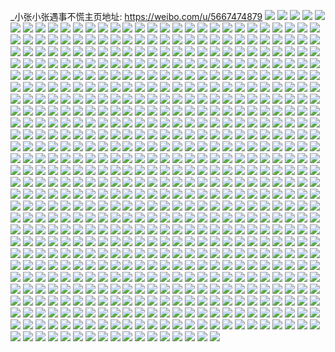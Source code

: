 _小张小张遇事不慌主页地址: https://weibo.com/u/5667474879 
![](https://wx4.sinaimg.cn/mw2000/006by979ly1h8wszikxcnj30u0140n5x.jpg) 
![](https://wx4.sinaimg.cn/mw2000/006by979ly1h8wszjcdsej30u0140qa5.jpg) 
![](https://wx4.sinaimg.cn/mw2000/006by979ly1h8wszj09paj30u0140k0j.jpg) 
![](https://wx4.sinaimg.cn/mw2000/006by979ly1h8wszjoxczj31400u0wmm.jpg) 
![](https://wx4.sinaimg.cn/mw2000/006by979ly1h8wszk4ci1j31400u07cf.jpg) 
![](https://wx4.sinaimg.cn/mw2000/006by979ly1h8mbey4hhgj31400u07b5.jpg) 
![](https://wx4.sinaimg.cn/mw2000/006by979ly1h8mbjgwualj30u0140gsm.jpg) 
![](https://wx4.sinaimg.cn/mw2000/006by979ly1h8mbeydxewj30u015jn10.jpg) 
![](https://wx4.sinaimg.cn/mw2000/006by979ly1h8mbjgobihj31400u0qdr.jpg) 
![](https://wx4.sinaimg.cn/mw2000/006by979ly1h86814qlzrj30u013y4a0.jpg) 
![](https://wx4.sinaimg.cn/mw2000/006by979ly1h868155jqgj30u01407en.jpg) 
![](https://wx4.sinaimg.cn/mw2000/006by979ly1h86815jujhj30u0140dpk.jpg) 
![](https://wx4.sinaimg.cn/mw2000/006by979ly1h81lt42g0kj30u0140tfm.jpg) 
![](https://wx4.sinaimg.cn/mw2000/006by979ly1h81lt3g175j31400u0dmt.jpg) 
![](https://wx4.sinaimg.cn/mw2000/006by979ly1h81lt4q409j30u0140459.jpg) 
![](https://wx4.sinaimg.cn/mw2000/006by979ly1h81lt2409lj30sg16o13q.jpg) 
![](https://wx4.sinaimg.cn/mw2000/006by979ly1h81lt18txsj30sg0w011g.jpg) 
![](https://wx4.sinaimg.cn/mw2000/006by979ly1h81lt2t159j30sg16oqcq.jpg) 
![](https://wx4.sinaimg.cn/mw2000/006by979ly1h79lt8f77oj30u01hc7gg.jpg) 
![](https://wx4.sinaimg.cn/mw2000/006by979ly1h79lt8ojluj30u01hctd1.jpg) 
![](https://wx4.sinaimg.cn/mw2000/006by979ly1h79lt8wy9dj30n00uogpi.jpg) 
![](https://wx4.sinaimg.cn/mw2000/006by979ly1h74xwm678nj30u0136n0b.jpg) 
![](https://wx4.sinaimg.cn/mw2000/006by979ly1h74xwlez1cj30u01400wh.jpg) 
![](https://wx4.sinaimg.cn/mw2000/006by979ly1h74xwmi5j7j30u0140jut.jpg) 
![](https://wx4.sinaimg.cn/mw2000/006by979ly1h74xwkzaxgj30u0140dpq.jpg) 
![](https://wx4.sinaimg.cn/mw2000/006by979ly1h74xwmv6gwj30u0140q58.jpg) 
![](https://wx4.sinaimg.cn/mw2000/006by979ly1h74xwlu8eyj30u014048b.jpg) 
![](https://wx4.sinaimg.cn/mw2000/006by979ly1h6y16h3hnjj31sx0u0tkr.jpg) 
![](https://wx4.sinaimg.cn/mw2000/006by979ly1h6y16g53nej31sx0u0gxc.jpg) 
![](https://wx4.sinaimg.cn/mw2000/006by979ly1h6y16jmr00j31400u0n2o.jpg) 
![](https://wx4.sinaimg.cn/mw2000/006by979ly1h6vqhurfj7j30u014049d.jpg) 
![](https://wx4.sinaimg.cn/mw2000/006by979ly1h6vqffa6iij312t0u0q5a.jpg) 
![](https://wx4.sinaimg.cn/mw2000/006by979ly1h6vqhua6whj30u0140q8q.jpg) 
![](https://wx4.sinaimg.cn/mw2000/006by979ly1h6vqfdzrw7j30u01407be.jpg) 
![](https://wx4.sinaimg.cn/mw2000/006by979ly1h6vqffuc9rj30u0140wt9.jpg) 
![](https://wx4.sinaimg.cn/mw2000/006by979ly1h6mnmnnazej30n00uoq3k.jpg) 
![](https://wx4.sinaimg.cn/mw2000/006by979ly1h6mnmnfgusj30n00uotbs.jpg) 
![](https://wx4.sinaimg.cn/mw2000/006by979ly1h6diyro70gj30u0140jtp.jpg) 
![](https://wx4.sinaimg.cn/mw2000/006by979ly1h6diyrekh7j30n00uowng.jpg) 
![](https://wx4.sinaimg.cn/mw2000/006by979ly1h6diyr1m8oj30u01400wy.jpg) 
![](https://wx4.sinaimg.cn/mw2000/006by979ly1h63vldhqqqj31400u0754.jpg) 
![](https://wx4.sinaimg.cn/mw2000/006by979ly1h5j4q424lcj31400u04ag.jpg) 
![](https://wx4.sinaimg.cn/mw2000/006by979ly1h5j4qfnpw7j31400u0tka.jpg) 
![](https://wx4.sinaimg.cn/mw2000/006by979ly1h5j4q6f0k5j31400u04aq.jpg) 
![](https://wx4.sinaimg.cn/mw2000/006by979ly1h5j4qb61hzj31400u0n4m.jpg) 
![](https://wx4.sinaimg.cn/mw2000/006by979ly1h5j4q9a97zj31410u0k27.jpg) 
![](https://wx4.sinaimg.cn/mw2000/006by979ly1h5j4qdpygvj31410u0gu7.jpg) 
![](https://wx4.sinaimg.cn/mw2000/006by979ly1h5j0788v77j30u0140aiz.jpg) 
![](https://wx4.sinaimg.cn/mw2000/006by979ly1h5j078tr6wj30u0140ahu.jpg) 
![](https://wx4.sinaimg.cn/mw2000/006by979ly1h5j079e74fj30u014046t.jpg) 
![](https://wx4.sinaimg.cn/mw2000/006by979ly1h5j079ywdzj30u015ido6.jpg) 
![](https://wx4.sinaimg.cn/mw2000/006by979ly1h5i9379yd4j30nl0ytjzh.jpg) 
![](https://wx4.sinaimg.cn/mw2000/006by979ly1h5i934hhrij30ok0wm46y.jpg) 
![](https://wx4.sinaimg.cn/mw2000/006by979ly1h5i934zwh6j30no0woqb2.jpg) 
![](https://wx4.sinaimg.cn/mw2000/006by979ly1h5i935w9s4j30nb0v7116.jpg) 
![](https://wx4.sinaimg.cn/mw2000/006by979ly1h5i936od9uj30u013ndpz.jpg) 
![](https://wx4.sinaimg.cn/mw2000/006by979ly1h5i9334arej30u0132teo.jpg) 
![](https://wx4.sinaimg.cn/mw2000/006by979ly1h5i933yr1yj30u0140dq3.jpg) 
![](https://wx4.sinaimg.cn/mw2000/006by979ly1h5i935f2hdj30m00x77c8.jpg) 
![](https://wx4.sinaimg.cn/mw2000/006by979ly1h5i933ghg2j30u015qqd1.jpg) 
![](https://wx4.sinaimg.cn/mw2000/006by979ly1h4c0q3uubuj30u0140n3b.jpg) 
![](https://wx4.sinaimg.cn/mw2000/006by979ly1h3zll7rf95j30u0140gv2.jpg) 
![](https://wx4.sinaimg.cn/mw2000/006by979ly1h3zll85i8pj30u0140guz.jpg) 
![](https://wx4.sinaimg.cn/mw2000/006by979ly1h3zll71fscj30u0140k14.jpg) 
![](https://wx4.sinaimg.cn/mw2000/006by979ly1h3dvdeza3yj31hc0u0k36.jpg) 
![](https://wx4.sinaimg.cn/mw2000/006by979ly1h3dvdgo2ybj31hc0u0dq2.jpg) 
![](https://wx4.sinaimg.cn/mw2000/006by979ly1h3dvdihinyj31hc0u0thj.jpg) 
![](https://wx4.sinaimg.cn/mw2000/006by979ly1h3ahccp8aqj30u0140gtu.jpg) 
![](https://wx4.sinaimg.cn/mw2000/006by979ly1h3ahcdafcpj30u0140qaq.jpg) 
![](https://wx4.sinaimg.cn/mw2000/006by979ly1h3ahccbaa6j30u0191don.jpg) 
![](https://wx4.sinaimg.cn/mw2000/006by979ly1h3ahcd0s1bj30u0140ahi.jpg) 
![](https://wx4.sinaimg.cn/mw2000/006by979ly1h3ahcbz7h3j30u0140jzw.jpg) 
![](https://wx4.sinaimg.cn/mw2000/006by979ly1h3ahcbjd7hj30sg1uu1dr.jpg) 
![](https://wx4.sinaimg.cn/mw2000/006by979ly1h36ivqtmktj30js13btc9.jpg) 
![](https://wx4.sinaimg.cn/mw2000/006by979ly1h2trhatcb1j30u01407ag.jpg) 
![](https://wx4.sinaimg.cn/mw2000/006by979ly1h2trhbidrxj30u01400wo.jpg) 
![](https://wx4.sinaimg.cn/mw2000/006by979ly1h2trh9uu2tj30u01407ds.jpg) 
![](https://wx4.sinaimg.cn/mw2000/006by979ly1h2m8e9qv25j30u0140gtz.jpg) 
![](https://wx4.sinaimg.cn/mw2000/006by979ly1h29ek2ckr4j30u0140gye.jpg) 
![](https://wx4.sinaimg.cn/mw2000/006by979ly1h29ek3yll7j31400u0afc.jpg) 
![](https://wx4.sinaimg.cn/mw2000/006by979ly1h29ek3bf7mj30u01407fg.jpg) 
![](https://wx4.sinaimg.cn/mw2000/006by979ly1h29ek4ta8pj31400u0tj1.jpg) 
![](https://wx4.sinaimg.cn/mw2000/006by979ly1h29ek10k3zj30u0140gos.jpg) 
![](https://wx4.sinaimg.cn/mw2000/006by979ly1h286unquycj30n00kg0up.jpg) 
![](https://wx4.sinaimg.cn/mw2000/006by979ly1h2610565sqj30tz0miteb.jpg) 
![](https://wx4.sinaimg.cn/mw2000/006by979ly1h1xp2x2gz9j30n00ujgod.jpg) 
![](https://wx4.sinaimg.cn/mw2000/006by979ly1h1xp2y61ltj30ui0u0gtc.jpg) 
![](https://wx4.sinaimg.cn/mw2000/006by979ly1h1vkofhsumj31400u0tf3.jpg) 
![](https://wx4.sinaimg.cn/mw2000/006by979ly1h1vl7x8g7nj31400u046j.jpg) 
![](https://wx4.sinaimg.cn/mw2000/006by979ly1h1uefb8qm7j30u014013b.jpg) 
![](https://wx4.sinaimg.cn/mw2000/006by979ly1h1uefawj36j30u0140jzb.jpg) 
![](https://wx4.sinaimg.cn/mw2000/006by979ly1h1uefbmj5lj30u0140gvg.jpg) 
![](https://wx4.sinaimg.cn/mw2000/006by979ly1h177hl000ej30u014gnae.jpg) 
![](https://wx4.sinaimg.cn/mw2000/006by979ly1h177hlr43yj30u0140k21.jpg) 
![](https://wx4.sinaimg.cn/mw2000/006by979ly1h177hlfxt4j30u0140ds9.jpg) 
![](https://wx4.sinaimg.cn/mw2000/006by979ly1h177hkojlvj31400u0wq2.jpg) 
![](https://wx4.sinaimg.cn/mw2000/006by979ly1h177hk3n17j30u0140wqf.jpg) 
![](https://wx4.sinaimg.cn/mw2000/006by979ly1h177hmmy3gj30u0140n6k.jpg) 
![](https://wx4.sinaimg.cn/mw2000/006by979ly1h177hn9auvj30u0140qdp.jpg) 
![](https://wx4.sinaimg.cn/mw2000/006by979ly1h177nbobyxj30pi0y1n5v.jpg) 
![](https://wx4.sinaimg.cn/mw2000/006by979ly1h12lgoo6qyj30u00vqk1w.jpg) 
![](https://wx4.sinaimg.cn/mw2000/006by979ly1h12lgow4mrj30u00u0q5i.jpg) 
![](https://wx4.sinaimg.cn/mw2000/006by979ly1h12lhhixuxj313z0u0107.jpg) 
![](https://wx4.sinaimg.cn/mw2000/006by979ly1h12lo8g8jgj30u00u07c8.jpg) 
![](https://wx4.sinaimg.cn/mw2000/006by979ly1h12li8ooowj30r20r2gtt.jpg) 
![](https://wx4.sinaimg.cn/mw2000/006by979ly1h12lgp5cfmj30u00u010m.jpg) 
![](https://wx4.sinaimg.cn/mw2000/006by979ly1h11dc7qshkj30u0140wkx.jpg) 
![](https://wx4.sinaimg.cn/mw2000/006by979ly1h11dc7zfv9j30u0140tg6.jpg) 
![](https://wx4.sinaimg.cn/mw2000/006by979ly1h11dc8dk7wj30u0140aho.jpg) 
![](https://wx4.sinaimg.cn/mw2000/006by979ly1h11dc9aplcj30u0140n4b.jpg) 
![](https://wx4.sinaimg.cn/mw2000/006by979ly1h11dc8rwk2j31400u0tev.jpg) 
![](https://wx4.sinaimg.cn/mw2000/006by979ly1h11dc7gre4j30u0140wmn.jpg) 
![](https://wx4.sinaimg.cn/mw2000/006by979ly1h0y2jpu903j30u00u0n2e.jpg) 
![](https://wx4.sinaimg.cn/mw2000/006by979ly1h0y2jp9110j31400u0wpo.jpg) 
![](https://wx4.sinaimg.cn/mw2000/006by979ly1h0y2jq3hjxj31400u00z1.jpg) 
![](https://wx4.sinaimg.cn/mw2000/006by979ly1h0y2jp19dpj31400u0ajo.jpg) 
![](https://wx4.sinaimg.cn/mw2000/006by979ly1h0y2jplj1sj30u00x80y6.jpg) 
![](https://wx4.sinaimg.cn/mw2000/006by979ly1h0y2jqgvkfj30u014cdnj.jpg) 
![](https://wx4.sinaimg.cn/mw2000/006by979ly1h0e91h7zz7j30n00a2aai.jpg) 
![](https://wx4.sinaimg.cn/mw2000/006by979ly1h05tmf3mc2j30mm0putbh.jpg) 
![](https://wx4.sinaimg.cn/mw2000/006by979ly1gzugw6lit9j30mz0s1acx.jpg) 
![](https://wx4.sinaimg.cn/mw2000/006by979ly1gzugvv2r5ij30sg0sgdj8.jpg) 
![](https://wx4.sinaimg.cn/mw2000/006by979ly1gzem736f4ij30tz0miq67.jpg) 
![](https://wx4.sinaimg.cn/mw2000/006by979ly1gzem72shvxj30n00c3my6.jpg) 
![](https://wx4.sinaimg.cn/mw2000/006by979ly1gyzp33so64j33402c0u0y.jpg) 
![](https://wx4.sinaimg.cn/mw2000/006by979ly1gyzcq4bp0rj31o01o01kx.jpg) 
![](https://wx4.sinaimg.cn/mw2000/006by979ly1gyzcnw5gvij30n00n0n0v.jpg) 
![](https://wx4.sinaimg.cn/mw2000/006by979ly1gyzcnvtfl7j31o01o01kx.jpg) 
![](https://wx4.sinaimg.cn/mw2000/006by979ly1gyxb7y3n4vj30n00n0409.jpg) 
![](https://wx4.sinaimg.cn/mw2000/006by979ly1gyxb7yz1mtj30u00u0add.jpg) 
![](https://wx4.sinaimg.cn/mw2000/006by979ly1gyxb7zy6ewj30u00u077g.jpg) 
![](https://wx4.sinaimg.cn/mw2000/006by979ly1gyvyxcchp5j33402c0npg.jpg) 
![](https://wx4.sinaimg.cn/mw2000/006by979ly1gyvyyfbm0xj33402c04qu.jpg) 
![](https://wx4.sinaimg.cn/mw2000/006by979ly1gyvyz66f8dj33402c07wk.jpg) 
![](https://wx4.sinaimg.cn/mw2000/006by979ly1gyp1m8tlrfj30u0140tex.jpg) 
![](https://wx4.sinaimg.cn/mw2000/006by979ly1gyp1m8exkbj30u0140n3b.jpg) 
![](https://wx4.sinaimg.cn/mw2000/006by979ly1gyd5xnjfrij30u00u0wlj.jpg) 
![](https://wx4.sinaimg.cn/mw2000/006by979ly1gyb5qv7umcj30u0140gsf.jpg) 
![](https://wx4.sinaimg.cn/mw2000/006by979ly1gyb5qv0o44j30u0140qbx.jpg) 
![](https://wx4.sinaimg.cn/mw2000/006by979ly1gyaxo9h7tbj322l2rghdx.jpg) 
![](https://wx4.sinaimg.cn/mw2000/006by979ly1gyaxnty49dj33402c0hdv.jpg) 
![](https://wx4.sinaimg.cn/mw2000/006by979ly1gyaxp06rwtj32c0340x6u.jpg) 
![](https://wx4.sinaimg.cn/mw2000/006by979ly1gxy25nmhr7j30sg1u8jzo.jpg) 
![](https://wx4.sinaimg.cn/mw2000/006by979ly1gxxgk94501j30sg1kwdl3.jpg) 
![](https://wx4.sinaimg.cn/mw2000/006by979ly1gxxgk9i2f2j30sg1kwjx8.jpg) 
![](https://wx4.sinaimg.cn/mw2000/006by979ly1gxut821mcuj31400u0aev.jpg) 
![](https://wx4.sinaimg.cn/mw2000/006by979ly1gxckw3y3wlj33402c04qr.jpg) 
![](https://wx4.sinaimg.cn/mw2000/006by979ly1gxckzb9smtj30mz0mz496.jpg) 
![](https://wx4.sinaimg.cn/mw2000/006by979ly1gxckw7ck7sj33402c0npe.jpg) 
![](https://wx4.sinaimg.cn/mw2000/006by979ly1gxcl1b9s81j313u0tuthz.jpg) 
![](https://wx4.sinaimg.cn/mw2000/006by979ly1gxbxmf9yp1j33402c0u10.jpg) 
![](https://wx4.sinaimg.cn/mw2000/006by979ly1gxbg50m40tj33402c04qq.jpg) 
![](https://wx4.sinaimg.cn/mw2000/006by979ly1gx13py4lclj33402c0kjm.jpg) 
![](https://wx4.sinaimg.cn/mw2000/006by979ly1gx13q3xl40j30mz0c4tas.jpg) 
![](https://wx4.sinaimg.cn/mw2000/006by979ly1gx13pzplxij32c0340npd.jpg) 
![](https://wx4.sinaimg.cn/mw2000/006by979ly1gx13q0v0pqj31sc2dsqv5.jpg) 
![](https://wx4.sinaimg.cn/mw2000/006by979ly1gx13q1z7tij33402c0u0y.jpg) 
![](https://wx4.sinaimg.cn/mw2000/006by979ly1gx13q3bbdij33402c01he.jpg) 
![](https://wx4.sinaimg.cn/mw2000/006by979ly1gwwzi5sc4ij31ds0n0497.jpg) 
![](https://wx4.sinaimg.cn/mw2000/006by979ly1gwwzi6ibbvj31ds0n07jn.jpg) 
![](https://wx4.sinaimg.cn/mw2000/006by979ly1gwwzi7iaaaj31ds0n0kg8.jpg) 
![](https://wx4.sinaimg.cn/mw2000/006by979ly1gwbljcoyayj32c0340kjm.jpg) 
![](https://wx4.sinaimg.cn/mw2000/006by979ly1gwblizaw4aj30jl0g6dlc.jpg) 
![](https://wx4.sinaimg.cn/mw2000/006by979ly1gwblja0dnmj32c0340npe.jpg) 
![](https://wx4.sinaimg.cn/mw2000/006by979ly1gwblis1otpj32c03404qq.jpg) 
![](https://wx4.sinaimg.cn/mw2000/006by979ly1gwblitvy6wj32c02d84qq.jpg) 
![](https://wx4.sinaimg.cn/mw2000/006by979ly1gwblj0td1ej32c032lqv6.jpg) 
![](https://wx4.sinaimg.cn/mw2000/006by979ly1gwbliwdip7j32c0340hdv.jpg) 
![](https://wx4.sinaimg.cn/mw2000/006by979ly1gwblj7ozrrj33402c04qq.jpg) 
![](https://wx4.sinaimg.cn/mw2000/006by979ly1gwbliyq54aj32c0340kjn.jpg) 
![](https://wx4.sinaimg.cn/mw2000/006by979ly1gwbaytsa1ij32c0340hdu.jpg) 
![](https://wx4.sinaimg.cn/mw2000/006by979ly1gvrzhv5gh1j33402c04hh.jpg) 
![](https://wx4.sinaimg.cn/mw2000/006by979ly1gvf1ay81gkj61o0280e8202.jpg) 
![](https://wx4.sinaimg.cn/mw2000/006by979ly1gvf1awm2c7j62c0340npe02.jpg) 
![](https://wx4.sinaimg.cn/mw2000/006by979ly1gvf1b5xj78j61o02804qq02.jpg) 
![](https://wx4.sinaimg.cn/mw2000/006by979ly1gvf1b8hyncj63402c0e8202.jpg) 
![](https://wx4.sinaimg.cn/mw2000/006by979ly1gvf1azo83aj62c0340hdu02.jpg) 
![](https://wx4.sinaimg.cn/mw2000/006by979ly1gvf1aslmm1j63402c04qp02.jpg) 
![](https://wx4.sinaimg.cn/mw2000/006by979ly1gvf1b2tj3dj63402c0u0x02.jpg) 
![](https://wx4.sinaimg.cn/mw2000/006by979ly1gvf1cfq7agj63402c0b2a02.jpg) 
![](https://wx4.sinaimg.cn/mw2000/006by979ly1gvf1b41jzfj62c02c0b2902.jpg) 
![](https://wx4.sinaimg.cn/mw2000/006by979ly1gvajslnix0j62c02c0e7y02.jpg) 
![](https://wx4.sinaimg.cn/mw2000/006by979ly1gv213zauhfj62c03404qp02.jpg) 
![](https://wx4.sinaimg.cn/mw2000/006by979ly1gv213xgno2j62c0340b2a02.jpg) 
![](https://wx4.sinaimg.cn/mw2000/006by979ly1gv2145vyazj62943061ky02.jpg) 
![](https://wx4.sinaimg.cn/mw2000/006by979ly1gupcktvjvpj62c02c0qv602.jpg) 
![](https://wx4.sinaimg.cn/mw2000/006by979ly1gupckuw1cmj61o0280npd02.jpg) 
![](https://wx4.sinaimg.cn/mw2000/006by979ly1guprn0bpjzj62c02c0npe02.jpg) 
![](https://wx4.sinaimg.cn/mw2000/006by979ly1gupcks17f2j62c03401kz02.jpg) 
![](https://wx4.sinaimg.cn/mw2000/006by979ly1guprn3but4j32c03407wj.jpg) 
![](https://wx4.sinaimg.cn/mw2000/006by979ly1guprn5i6arj629s312u0y02.jpg) 
![](https://wx4.sinaimg.cn/mw2000/006by979ly1guivs7s52vj62801o0npd02.jpg) 
![](https://wx4.sinaimg.cn/mw2000/006by979ly1guivs6auiwj63402c0qv602.jpg) 
![](https://wx4.sinaimg.cn/mw2000/006by979ly1guivs8kkbej62801o0u0x02.jpg) 
![](https://wx4.sinaimg.cn/mw2000/006by979ly1gu39w37zwej30mi0mijvn.jpg) 
![](https://wx4.sinaimg.cn/mw2000/006by979ly1gtpp9hj0wlj32c02c0hdv.jpg) 
![](https://wx4.sinaimg.cn/mw2000/006by979ly1gtpp9j1p9aj321u21ux6p.jpg) 
![](https://wx4.sinaimg.cn/mw2000/006by979ly1gtpp9lrglcj32c02c0x6p.jpg) 
![](https://wx4.sinaimg.cn/mw2000/006by979ly1gt9nz27njxj30b10angm0.jpg) 
![](https://wx4.sinaimg.cn/mw2000/006by979ly1gsvnthp6nwj32c0340npg.jpg) 
![](https://wx4.sinaimg.cn/mw2000/006by979ly1gsvntiyjukj33402c0b2b.jpg) 
![](https://wx4.sinaimg.cn/mw2000/006by979ly1gsvntlbnfij32c0340b2c.jpg) 
![](https://wx4.sinaimg.cn/mw2000/006by979ly1gsvnz88pl7j32c0340npe.jpg) 
![](https://wx4.sinaimg.cn/mw2000/006by979ly1gskdgavgpxj30tz0midpu.jpg) 
![](https://wx4.sinaimg.cn/mw2000/006by979ly1gs8ujruqvqj30u00u0nb8.jpg) 
![](https://wx4.sinaimg.cn/mw2000/006by979ly1gs2p0bjyx3j33402c01l4.jpg) 
![](https://wx4.sinaimg.cn/mw2000/006by979ly1gs2p063x41j33402c0hdt.jpg) 
![](https://wx4.sinaimg.cn/mw2000/006by979ly1grq98avhuoj33402c04qp.jpg) 
![](https://wx4.sinaimg.cn/mw2000/006by979ly1gr91rvxukvj31061tvhdu.jpg) 
![](https://wx4.sinaimg.cn/mw2000/006by979ly1gr91s4wdlaj31621r41kz.jpg) 
![](https://wx4.sinaimg.cn/mw2000/006by979ly1gr91rv82rgj31r323q1l1.jpg) 
![](https://wx4.sinaimg.cn/mw2000/006by979ly1gr91rx5mhkj31k82cdhdw.jpg) 
![](https://wx4.sinaimg.cn/mw2000/006by979ly1gr48ecd4lqj32c03401l5.jpg) 
![](https://wx4.sinaimg.cn/mw2000/006by979ly1gr48eadkdwj32c0340he1.jpg) 
![](https://wx4.sinaimg.cn/mw2000/006by979ly1gqxdjpjdapj32c034m7wp.jpg) 
![](https://wx4.sinaimg.cn/mw2000/006by979ly1gqxdjt9k37j33402c04qz.jpg) 
![](https://wx4.sinaimg.cn/mw2000/006by979ly1gqxdjk2keij32xy340kjn.jpg) 
![](https://wx4.sinaimg.cn/mw2000/006by979ly1gqxdk0rcdqj33402c0he5.jpg) 
![](https://wx4.sinaimg.cn/mw2000/006by979ly1gqxdjw1kf1j32c0340qvf.jpg) 
![](https://wx4.sinaimg.cn/mw2000/006by979ly1gqxdjy3qxpj33402c0e8d.jpg) 
![](https://wx4.sinaimg.cn/mw2000/006by979ly1gqxdkp2amrj33402c0nps.jpg) 
![](https://wx4.sinaimg.cn/mw2000/006by979ly1gqxdji9uycj32dc35se88.jpg) 
![](https://wx4.sinaimg.cn/mw2000/006by979ly1gqxdmefifwj32c03407wt.jpg) 
![](https://wx4.sinaimg.cn/mw2000/006by979ly1gqhwfn5f0cj32c0340x6v.jpg) 
![](https://wx4.sinaimg.cn/mw2000/006by979ly1gqa8v13qq8j31o01o0axq.jpg) 
![](https://wx4.sinaimg.cn/mw2000/006by979ly1gqa8v2b7eyj31o01o04qp.jpg) 
![](https://wx4.sinaimg.cn/mw2000/006by979ly1gq8zhj2xmjj313w0tw1kx.jpg) 
![](https://wx4.sinaimg.cn/mw2000/006by979ly1gq4g5sk5lxj33402c01l6.jpg) 
![](https://wx4.sinaimg.cn/mw2000/006by979ly1gq4g4zwkykj329a35s1l6.jpg) 
![](https://wx4.sinaimg.cn/mw2000/006by979ly1gq4g5ni5yzj33402c0e8d.jpg) 
![](https://wx4.sinaimg.cn/mw2000/006by979ly1gq4g4mryerj33402c0e87.jpg) 
![](https://wx4.sinaimg.cn/mw2000/006by979ly1gq4g4f6qizj32c03401l6.jpg) 
![](https://wx4.sinaimg.cn/mw2000/006by979ly1gq4g49z1jbj33402c07wo.jpg) 
![](https://wx4.sinaimg.cn/mw2000/006by979ly1gq4g5ddlk0j32c0340qvk.jpg) 
![](https://wx4.sinaimg.cn/mw2000/006by979ly1gq4g4hhbagj32c01r0x6p.jpg) 
![](https://wx4.sinaimg.cn/mw2000/006by979ly1gq4g4uftd6j32c0340x6y.jpg) 
![](https://wx4.sinaimg.cn/mw2000/006by979ly1gq3694p5phj33402c07wo.jpg) 
![](https://wx4.sinaimg.cn/mw2000/006by979ly1gq369hg6h7j32c03404qw.jpg) 
![](https://wx4.sinaimg.cn/mw2000/006by979ly1gq368ti02wj32c01r0hdt.jpg) 
![](https://wx4.sinaimg.cn/mw2000/006by979ly1gq36ag2l5mj32c0340kjr.jpg) 
![](https://wx4.sinaimg.cn/mw2000/006by979ly1gq36a8b26fj33402c0x6z.jpg) 
![](https://wx4.sinaimg.cn/mw2000/006by979ly1gq369bk9g3j325s2vpb2f.jpg) 
![](https://wx4.sinaimg.cn/mw2000/006by979ly1gq36al51x9j32c03401l3.jpg) 
![](https://wx4.sinaimg.cn/mw2000/006by979ly1gq3690jv9jj32ru28qb2g.jpg) 
![](https://wx4.sinaimg.cn/mw2000/006by979ly1gq36aqh92fj32c03404qw.jpg) 
![](https://wx4.sinaimg.cn/mw2000/006by979ly1gq21wplzbjj32c0340kjo.jpg) 
![](https://wx4.sinaimg.cn/mw2000/006by979ly1gq21wmkq0mj32c0340he0.jpg) 
![](https://wx4.sinaimg.cn/mw2000/006by979ly1gq21wttw1wj32c0340x6w.jpg) 
![](https://wx4.sinaimg.cn/mw2000/006by979ly1gq21x2113rj32c0340qv5.jpg) 
![](https://wx4.sinaimg.cn/mw2000/006by979ly1gq21wyq8lbj32c0340hdz.jpg) 
![](https://wx4.sinaimg.cn/mw2000/006by979ly1gq21w186qlj32c0340kch.jpg) 
![](https://wx4.sinaimg.cn/mw2000/006by979ly1gq1pzlhe4uj32c0340npl.jpg) 
![](https://wx4.sinaimg.cn/mw2000/006by979ly1gq1pzv7t73j32c03407wp.jpg) 
![](https://wx4.sinaimg.cn/mw2000/006by979ly1gq1pzzb6jaj32c03407wq.jpg) 
![](https://wx4.sinaimg.cn/mw2000/006by979ly1gq1pz8y69sj329830bu10.jpg) 
![](https://wx4.sinaimg.cn/mw2000/006by979ly1gq1pz1l2e7j329i33ze88.jpg) 
![](https://wx4.sinaimg.cn/mw2000/006by979ly1gq1pzen1uxj32852wd1l1.jpg) 
![](https://wx4.sinaimg.cn/mw2000/006by979ly1gpae6ve77cj31mc25s7wh.jpg) 
![](https://wx4.sinaimg.cn/mw2000/006by979ly1gpae7fa5rvj32bz3407ws.jpg) 
![](https://wx4.sinaimg.cn/mw2000/006by979ly1gpae6urcy0j31mc25se81.jpg) 
![](https://wx4.sinaimg.cn/mw2000/006by979ly1gpae6waeutj325s1mab29.jpg) 
![](https://wx4.sinaimg.cn/mw2000/006by979ly1gpae7mtit5j32c03401lb.jpg) 
![](https://wx4.sinaimg.cn/mw2000/006by979ly1gpae6wtjkqj325s1mahdt.jpg) 
![](https://wx4.sinaimg.cn/mw2000/006by979ly1gpae73hq95j33402c04qy.jpg) 
![](https://wx4.sinaimg.cn/mw2000/006by979ly1gpae7vspi6j32c0340b2o.jpg) 
![](https://wx4.sinaimg.cn/mw2000/006by979ly1gpae796g0rj33402c0npl.jpg) 
![](https://wx4.sinaimg.cn/mw2000/006by979ly1gp4nhqu896j31sc2dse82.jpg) 
![](https://wx4.sinaimg.cn/mw2000/006by979ly1gp4nhpqxekj31sc2cp1ky.jpg) 
![](https://wx4.sinaimg.cn/mw2000/006by979ly1gp4nhraopwj30k10kj0zp.jpg) 
![](https://wx4.sinaimg.cn/mw2000/006by979ly1gon2sduczzj32c0340u0x.jpg) 
![](https://wx4.sinaimg.cn/mw2000/006by979ly1gnqv8yef9xj32c0340x6p.jpg) 
![](https://wx4.sinaimg.cn/mw2000/006by979ly1gnqv8viz5fj32c033enpd.jpg) 
![](https://wx4.sinaimg.cn/mw2000/006by979ly1gnqva31a8qj32c0340x6p.jpg) 
![](https://wx4.sinaimg.cn/mw2000/006by979ly1gnqv98wh6wj32c0340qv5.jpg) 
![](https://wx4.sinaimg.cn/mw2000/006by979ly1gnqv945qfuj32c0340hdt.jpg) 
![](https://wx4.sinaimg.cn/mw2000/006by979ly1gnqv9beynvj32c0340e81.jpg) 
![](https://wx4.sinaimg.cn/mw2000/006by979ly1gnk1ckahrrj32c02c07wi.jpg) 
![](https://wx4.sinaimg.cn/mw2000/006by979ly1gnk1cd7rz9j33402c01kx.jpg) 
![](https://wx4.sinaimg.cn/mw2000/006by979ly1gnk1ciqnv6j33402c0npe.jpg) 
![](https://wx4.sinaimg.cn/mw2000/006by979ly1gnk1ceof67j30u00u0djb.jpg) 
![](https://wx4.sinaimg.cn/mw2000/006by979ly1gnk1cgbldej33402c0qv5.jpg) 
![](https://wx4.sinaimg.cn/mw2000/006by979ly1gnk1cewj06j30u00u0dif.jpg) 
![](https://wx4.sinaimg.cn/mw2000/006by979ly1gnjj5lu5chj33402c0npd.jpg) 
![](https://wx4.sinaimg.cn/mw2000/006by979ly1gnbxsk7gzjj33402c0qv6.jpg) 
![](https://wx4.sinaimg.cn/mw2000/006by979ly1gnbxsj6e02j30n00yi7hl.jpg) 
![](https://wx4.sinaimg.cn/mw2000/006by979ly1gnbxslt8amj31o0280x6p.jpg) 
![](https://wx4.sinaimg.cn/mw2000/006by979ly1gm9lyy5174j313w0tywkm.jpg) 
![](https://wx4.sinaimg.cn/mw2000/006by979ly1gm9lyw09zuj31sg2ds4qp.jpg) 
![](https://wx4.sinaimg.cn/mw2000/006by979ly1gm9lyx3irbj32ds1sgb29.jpg) 
![](https://wx4.sinaimg.cn/mw2000/006by979ly1gm8m62n0d0j316o1kwtqf.jpg) 
![](https://wx4.sinaimg.cn/mw2000/006by979ly1gm8m63izf1j33402c0u0y.jpg) 
![](https://wx4.sinaimg.cn/mw2000/006by979ly1gm8m60lhopj32c03407wi.jpg) 
![](https://wx4.sinaimg.cn/mw2000/006by979ly1gm8m5ykg0hj31kw16oncn.jpg) 
![](https://wx4.sinaimg.cn/mw2000/006by979ly1gm8m5wh7lsj31kw16o4cz.jpg) 
![](https://wx4.sinaimg.cn/mw2000/006by979ly1gm8m5zkvf7j33402c01ky.jpg) 
![](https://wx4.sinaimg.cn/mw2000/006by979ly1gm8m61e3ybj32ds1sgb29.jpg) 
![](https://wx4.sinaimg.cn/mw2000/006by979ly1gm8m67271xj32801o0qv5.jpg) 
![](https://wx4.sinaimg.cn/mw2000/006by979ly1gm8m669rxfj33402c0u0y.jpg) 
![](https://wx4.sinaimg.cn/mw2000/006by979gy1glwh3ii65oj329e30je83.jpg) 
![](https://wx4.sinaimg.cn/mw2000/006by979gy1glwh3gelrhj33402c0e81.jpg) 
![](https://wx4.sinaimg.cn/mw2000/006by979gy1glwh3kzll6j32c0340e81.jpg) 
![](https://wx4.sinaimg.cn/mw2000/006by979gy1glwh3m9ymbj32u01le4f3.jpg) 
![](https://wx4.sinaimg.cn/mw2000/006by979gy1glwh3oe7ipj33402c012q.jpg) 
![](https://wx4.sinaimg.cn/mw2000/006by979gy1glwh3mw34kj32u01le7lt.jpg) 
![](https://wx4.sinaimg.cn/mw2000/006by979gy1gli0axbpykj30u00u0dmg.jpg) 
![](https://wx4.sinaimg.cn/mw2000/006by979gy1gli0aw5fsgj30u00u0n4p.jpg) 
![](https://wx4.sinaimg.cn/mw2000/006by979gy1gk9t0whx8tj30n00d0dis.jpg) 
![](https://wx4.sinaimg.cn/mw2000/006by979gy1gk9t0yjm8tj30lx0ccwil.jpg) 
![](https://wx4.sinaimg.cn/mw2000/006by979gy1gk9t0y421rj30mz0mzjwx.jpg) 
![](https://wx4.sinaimg.cn/mw2000/006by979gy1gk9t0wx48mj30n00h90uh.jpg) 
![](https://wx4.sinaimg.cn/mw2000/006by979gy1gk8yd1c1y8j32c03404qp.jpg) 
![](https://wx4.sinaimg.cn/mw2000/006by979gy1gk8ycyy3wpj32c03404qp.jpg) 
![](https://wx4.sinaimg.cn/mw2000/006by979gy1gk8yd3jcfjj32c03407wh.jpg) 
![](https://wx4.sinaimg.cn/mw2000/006by979gy1gk8ycwmljoj32c0340tvb.jpg) 
![](https://wx4.sinaimg.cn/mw2000/006by979gy1gk8yd97gwgj32c0340u0x.jpg) 
![](https://wx4.sinaimg.cn/mw2000/006by979gy1gk8yd6fe24j32c0340u0x.jpg) 
![](https://wx4.sinaimg.cn/mw2000/006by979gy1gjy1ua2y91j326m1mykjl.jpg) 
![](https://wx4.sinaimg.cn/mw2000/006by979gy1gjy1uqh57kj33402c0h7o.jpg) 
![](https://wx4.sinaimg.cn/mw2000/006by979gy1gjy1umowqsj32dc1s0kjn.jpg) 
![](https://wx4.sinaimg.cn/mw2000/006by979gy1gjtwljjsbvj31ds0n0qv6.jpg) 
![](https://wx4.sinaimg.cn/mw2000/006by979gy1gjtwm7fh0dj33402c0e81.jpg) 
![](https://wx4.sinaimg.cn/mw2000/006by979gy1gjtwm3b3laj31ds0n0kjn.jpg) 
![](https://wx4.sinaimg.cn/mw2000/006by979gy1gjtwlbkz17j327z2ynx6q.jpg) 
![](https://wx4.sinaimg.cn/mw2000/006by979gy1gjtwlctwn7j30mm0u5wi4.jpg) 
![](https://wx4.sinaimg.cn/mw2000/006by979gy1gjtwkrh3odj32c03404qq.jpg) 
![](https://wx4.sinaimg.cn/mw2000/006by979gy1gjq9qq6k2uj32c0340kjl.jpg) 
![](https://wx4.sinaimg.cn/mw2000/006by979gy1gjk58r31gcj32c0340npd.jpg) 
![](https://wx4.sinaimg.cn/mw2000/006by979gy1gjk58t887lj33402c0hdu.jpg) 
![](https://wx4.sinaimg.cn/mw2000/006by979gy1gjevrexy90j33402c0b2c.jpg) 
![](https://wx4.sinaimg.cn/mw2000/006by979ly1gjevpr3864j33402c04qs.jpg) 
![](https://wx4.sinaimg.cn/mw2000/006by979gy1gjevrgzxycj31o0280b2a.jpg) 
![](https://wx4.sinaimg.cn/mw2000/006by979ly1gjevpum8n8j32c01r04qq.jpg) 
![](https://wx4.sinaimg.cn/mw2000/006by979ly1gjevqqatnjj33402c04qs.jpg) 
![](https://wx4.sinaimg.cn/mw2000/006by979ly1gjevqhpi7bj33412c04qs.jpg) 
![](https://wx4.sinaimg.cn/mw2000/006by979gy1gjdfrf3gi1j32c0340wql.jpg) 
![](https://wx4.sinaimg.cn/mw2000/006by979gy1gkhzfz8ap9j31400u0wrj.jpg) 
![](https://wx4.sinaimg.cn/mw2000/006by979gy1gj1n1mposbj32c0340b2a.jpg) 
![](https://wx4.sinaimg.cn/mw2000/006by979gy1gkarrvvi8yj31o01o01kx.jpg) 
![](https://wx4.sinaimg.cn/mw2000/006by979gy1gj1n1srabvj32c03404qq.jpg) 
![](https://wx4.sinaimg.cn/mw2000/006by979gy1gijiv6wojtj32801o01ky.jpg) 
![](https://wx4.sinaimg.cn/mw2000/006by979gy1gijivaat2mj32801o0kjm.jpg) 
![](https://wx4.sinaimg.cn/mw2000/006by979gy1gicnt7i54hj33402c0b29.jpg) 
![](https://wx4.sinaimg.cn/mw2000/006by979gy1gicnt5a78kj33402c0x0q.jpg) 
![](https://wx4.sinaimg.cn/mw2000/006by979gy1gicncvobh7j31o01o0u0x.jpg) 
![](https://wx4.sinaimg.cn/mw2000/006by979gy1gicnczqw5xj31o01o0npd.jpg) 
![](https://wx4.sinaimg.cn/mw2000/006by979gy1gicne0mv7fj31o01o0hdt.jpg) 
![](https://wx4.sinaimg.cn/mw2000/006by979gy1gicncyjmsjj31o01o0qv5.jpg) 
![](https://wx4.sinaimg.cn/mw2000/006by979gy1gi4n53rellj32c03404qp.jpg) 
![](https://wx4.sinaimg.cn/mw2000/006by979gy1gi4n583zg6j33402c07wi.jpg) 
![](https://wx4.sinaimg.cn/mw2000/006by979gy1gi4n5cj9x7j33402c07wi.jpg) 
![](https://wx4.sinaimg.cn/mw2000/006by979gy1gi24mkt0zzj33402c0kjm.jpg) 
![](https://wx4.sinaimg.cn/mw2000/006by979gy1gi17i6n6nuj33402c04qp.jpg) 
![](https://wx4.sinaimg.cn/mw2000/006by979gy1gi17i4oypbj33402c07wh.jpg) 
![](https://wx4.sinaimg.cn/mw2000/006by979gy1ghzwq1jzymj30n01dsb29.jpg) 
![](https://wx4.sinaimg.cn/mw2000/006by979gy1ghwllckvyzj32c03404qq.jpg) 
![](https://wx4.sinaimg.cn/mw2000/006by979gy1ghwllalp6yj32c0340u0y.jpg) 
![](https://wx4.sinaimg.cn/mw2000/006by979gy1gh6zjusk25j33402c0x6p.jpg) 
![](https://wx4.sinaimg.cn/mw2000/006by979ly1gh1bg51maej31o0280npd.jpg) 
![](https://wx4.sinaimg.cn/mw2000/006by979ly1gh1bg68tzyj31o0280b29.jpg) 
![](https://wx4.sinaimg.cn/mw2000/006by979ly1gh1bg7mkvdj32801o0b29.jpg) 
![](https://wx4.sinaimg.cn/mw2000/006by979ly1gh1bg9kmyqj32801o0b29.jpg) 
![](https://wx4.sinaimg.cn/mw2000/006by979gy1ggxn5ibl10j32c0340b2e.jpg) 
![](https://wx4.sinaimg.cn/mw2000/006by979gy1ggxn5kphk9j33402c07wh.jpg) 
![](https://wx4.sinaimg.cn/mw2000/006by979gy1ggw6fd239pj33402c01l0.jpg) 
![](https://wx4.sinaimg.cn/mw2000/006by979gy1ggw6f7ttkhj33402c0x6r.jpg) 
![](https://wx4.sinaimg.cn/mw2000/006by979gy1ggt26jdve0j32801o0hdu.jpg) 
![](https://wx4.sinaimg.cn/mw2000/006by979gy1ggt26dn1scj32491l7x6p.jpg) 
![](https://wx4.sinaimg.cn/mw2000/006by979gy1ggt26myaqlj32801o0kjm.jpg) 
![](https://wx4.sinaimg.cn/mw2000/006by979gy1ggt26z7luhj32801o0kjm.jpg) 
![](https://wx4.sinaimg.cn/mw2000/006by979gy1ggt272czc9j31o0190e81.jpg) 
![](https://wx4.sinaimg.cn/mw2000/006by979gy1ggt2710rrcj31o028knpe.jpg) 
![](https://wx4.sinaimg.cn/mw2000/006by979gy1ggt26unmo9j33402c0npd.jpg) 
![](https://wx4.sinaimg.cn/mw2000/006by979gy1ggt26s219kj33402c0npd.jpg) 
![](https://wx4.sinaimg.cn/mw2000/006by979gy1ggt26ws8i5j33402c07wh.jpg) 
![](https://wx4.sinaimg.cn/mw2000/006by979gy1ggpogs05tvj32c0340kjl.jpg) 
![](https://wx4.sinaimg.cn/mw2000/006by979gy1ggpoguh7isj32c0340u0y.jpg) 
![](https://wx4.sinaimg.cn/mw2000/006by979gy1ggpogwhmicj32c0340npd.jpg) 
![](https://wx4.sinaimg.cn/mw2000/006by979gy1ggpogpyhoij32c0340x6q.jpg) 
![](https://wx4.sinaimg.cn/mw2000/006by979gy1ggin2c4ye2j32c0340kjl.jpg) 
![](https://wx4.sinaimg.cn/mw2000/006by979gy1ggin2ez817j33402c0u0x.jpg) 
![](https://wx4.sinaimg.cn/mw2000/006by979gy1ggg3lu5wn6j31400u0dqf.jpg) 
![](https://wx4.sinaimg.cn/mw2000/006by979gy1ggg3ltqbfyj31400u013m.jpg) 
![](https://wx4.sinaimg.cn/mw2000/006by979gy1ggg3lukdi2j31400u0n6t.jpg) 
![](https://wx4.sinaimg.cn/mw2000/006by979gy1ggf98up9ioj31400u0k4f.jpg) 
![](https://wx4.sinaimg.cn/mw2000/006by979gy1gfz2opdnirj30u01407dq.jpg) 
![](https://wx4.sinaimg.cn/mw2000/006by979gy1gfz2opwiatj30u0140ait.jpg) 
![](https://wx4.sinaimg.cn/mw2000/006by979gy1gfwia39710j30u014012a.jpg) 
![](https://wx4.sinaimg.cn/mw2000/006by979gy1gfwia3m9b9j30u01407d9.jpg) 
![](https://wx4.sinaimg.cn/mw2000/006by979gy1gfvdhq6jz5j32c0340qv6.jpg) 
![](https://wx4.sinaimg.cn/mw2000/006by979gy1gfuc0tjmumj31400u011l.jpg) 
![](https://wx4.sinaimg.cn/mw2000/006by979gy1gkhzup2t6aj31xk2kru0y.jpg) 
![](https://wx4.sinaimg.cn/mw2000/006by979gy1gjnibsys0lj33402c0npd.jpg) 
![](https://wx4.sinaimg.cn/mw2000/006by979gy1gfonpf3um1j31400u0qgd.jpg) 
![](https://wx4.sinaimg.cn/mw2000/006by979gy1gjnia4easmj334022o7wj.jpg) 
![](https://wx4.sinaimg.cn/mw2000/006by979gy1gfonp8ky9zj30u00mik1t.jpg) 
![](https://wx4.sinaimg.cn/mw2000/006by979gy1gjniaixx96j33fs1zwe87.jpg) 
![](https://wx4.sinaimg.cn/mw2000/006by979gy1gfd8k17czdj31c01s04qq.jpg) 
![](https://wx4.sinaimg.cn/mw2000/006by979gy1gfd8k2sx7rj31c01s07wi.jpg) 
![](https://wx4.sinaimg.cn/mw2000/006by979gy1gfd8k4daftj31c01s04qq.jpg) 
![](https://wx4.sinaimg.cn/mw2000/006by979gy1gfd8k6rx2zj31o0280x6p.jpg) 
![](https://wx4.sinaimg.cn/mw2000/006by979gy1gfd8k83bnej31o02801ky.jpg) 
![](https://wx4.sinaimg.cn/mw2000/006by979gy1gfd8knlgqmj31o0280qv5.jpg) 
![](https://wx4.sinaimg.cn/mw2000/006by979gy1gfbjlu0e8dj30u048ie82.jpg) 
![](https://wx4.sinaimg.cn/mw2000/006by979gy1gf2ojyn8r4j30u00u0ah0.jpg) 
![](https://wx4.sinaimg.cn/mw2000/006by979gy1gf2ojy3l89j31400u0dms.jpg) 
![](https://wx4.sinaimg.cn/mw2000/006by979gy1gf2ojxl7mrj30u00u0tg0.jpg) 
![](https://wx4.sinaimg.cn/mw2000/006by979gy1gf2ojzx61jj30np0hswfz.jpg) 
![](https://wx4.sinaimg.cn/mw2000/006by979gy1gf2ojwyh7hj30u01qitey.jpg) 
![](https://wx4.sinaimg.cn/mw2000/006by979gy1gf2ojzafcoj30u00u0jxj.jpg) 
![](https://wx4.sinaimg.cn/mw2000/006by979ly1geuh0ucwkjj30u00u0q8q.jpg) 
![](https://wx4.sinaimg.cn/mw2000/006by979ly1geuh0v70srj30u00unte4.jpg) 
![](https://wx4.sinaimg.cn/mw2000/006by979ly1geuh0vsjkuj30u00u0dl4.jpg) 
![](https://wx4.sinaimg.cn/mw2000/006by979ly1geuh0wiuokj30u00ub795.jpg) 
![](https://wx4.sinaimg.cn/mw2000/006by979ly1geuh0x5qcwj30u00udjwg.jpg) 
![](https://wx4.sinaimg.cn/mw2000/006by979ly1geuh0xtal6j30u00u0td9.jpg) 
![](https://wx4.sinaimg.cn/mw2000/006by979ly1geot1jdkv9j33k02o0qv8.jpg) 
![](https://wx4.sinaimg.cn/mw2000/006by979ly1geot1njp9bj33k02o0qvc.jpg) 
![](https://wx4.sinaimg.cn/mw2000/006by979ly1geot1qrppbj33k02o0x6v.jpg) 
![](https://wx4.sinaimg.cn/mw2000/006by979ly1geot1tv6qsj33k02o0x6s.jpg) 
![](https://wx4.sinaimg.cn/mw2000/006by979ly1gennk72jwmj30u00u0tam.jpg) 
![](https://wx4.sinaimg.cn/mw2000/006by979ly1gennk7f6i0j30u00u0jtc.jpg) 
![](https://wx4.sinaimg.cn/mw2000/006by979ly1gejrazm4ilj33402bs4qr.jpg) 
![](https://wx4.sinaimg.cn/mw2000/006by979ly1gejrfnzhhhj33402bsnph.jpg) 
![](https://wx4.sinaimg.cn/mw2000/006by979ly1gehnz2vpsjj30qy0o210t.jpg) 
![](https://wx4.sinaimg.cn/mw2000/006by979ly1gee0g1r6xoj33402bsnpf.jpg) 
![](https://wx4.sinaimg.cn/mw2000/006by979ly1gee0g54mh2j30u00u04b6.jpg) 
![](https://wx4.sinaimg.cn/mw2000/006by979ly1ge688kfof8j33402bs7wj.jpg) 
![](https://wx4.sinaimg.cn/mw2000/006by979ly1gdx0e0ppd0j30u00u0q8u.jpg) 
![](https://wx4.sinaimg.cn/mw2000/006by979ly1gdx0e0etexj30u00u0tli.jpg) 
![](https://wx4.sinaimg.cn/mw2000/006by979ly1gdx0e0ztsjj30u00u0jwy.jpg) 
![](https://wx4.sinaimg.cn/mw2000/006by979ly1gdx0e1h70cj30u00u0n30.jpg) 
![](https://wx4.sinaimg.cn/mw2000/006by979ly1gdx0maodk1j30u00u07b5.jpg) 
![](https://wx4.sinaimg.cn/mw2000/006by979ly1gdx0e172vxj30u00u0q7u.jpg) 
![](https://wx4.sinaimg.cn/mw2000/006by979ly1gdx0mb0a3bj30u00u0tgy.jpg) 
![](https://wx4.sinaimg.cn/mw2000/006by979ly1gdx0e1qmmej30u00u0440.jpg) 
![](https://wx4.sinaimg.cn/mw2000/006by979ly1gdx0mb9mdaj30mi16mdq1.jpg) 
![](https://wx4.sinaimg.cn/mw2000/006by979ly1gdtc706rd2j30jl14o42y.jpg) 
![](https://wx4.sinaimg.cn/mw2000/006by979ly1gdlgz07qqsj31o018wx6p.jpg) 
![](https://wx4.sinaimg.cn/mw2000/006by979ly1gdlgz3jjlsj31o018wx6p.jpg) 
![](https://wx4.sinaimg.cn/mw2000/006by979ly1gdlh3xronuj31o01901ky.jpg) 
![](https://wx4.sinaimg.cn/mw2000/006by979ly1gdlgz4gwpxj31900xr1kx.jpg) 
![](https://wx4.sinaimg.cn/mw2000/006by979ly1gddd6kvx4pj30qy0t742a.jpg) 
![](https://wx4.sinaimg.cn/mw2000/006by979ly1gcy7av7js9j318w18wb29.jpg) 
![](https://wx4.sinaimg.cn/mw2000/006by979ly1gcy7avxc34j318w18wb29.jpg) 
![](https://wx4.sinaimg.cn/mw2000/006by979ly1gcy7axd0zjj318w1o0b2b.jpg) 
![](https://wx4.sinaimg.cn/mw2000/006by979ly1gcy7b03tczj318w1o0qv6.jpg) 
![](https://wx4.sinaimg.cn/mw2000/006by979ly1gcxbnkdz50j31s01c0u0x.jpg) 
![](https://wx4.sinaimg.cn/mw2000/006by979ly1gcxbnlse15j31o0190npd.jpg) 
![](https://wx4.sinaimg.cn/mw2000/006by979ly1gcxbnmxixkj31ru2dbx6p.jpg) 
![](https://wx4.sinaimg.cn/mw2000/006by979ly1gcxbnnljsrj30u01kkdj4.jpg) 
![](https://wx4.sinaimg.cn/mw2000/006by979ly1gcpv04ofx9j30lc0sgn8c.jpg) 
![](https://wx4.sinaimg.cn/mw2000/006by979ly1gcpv061fgzj31bw1dzx5s.jpg) 
![](https://wx4.sinaimg.cn/mw2000/006by979ly1gcoslljbc7j31901o07wh.jpg) 
![](https://wx4.sinaimg.cn/mw2000/006by979ly1gcoslo0tidj318w1o01ky.jpg) 
![](https://wx4.sinaimg.cn/mw2000/006by979ly1gcoslp67z7j30u014016m.jpg) 
![](https://wx4.sinaimg.cn/mw2000/006by979ly1gcoslpor9aj30u0140gwd.jpg) 
![](https://wx4.sinaimg.cn/mw2000/006by979ly1gcosls17k9j31o018whdu.jpg) 
![](https://wx4.sinaimg.cn/mw2000/006by979ly1gcoslsjpaxj30k00f1q75.jpg) 
![](https://wx4.sinaimg.cn/mw2000/006by979ly1gcosluh7pfj31o018wb2a.jpg) 
![](https://wx4.sinaimg.cn/mw2000/006by979ly1gcoslvdrzaj30u01hc7qt.jpg) 
![](https://wx4.sinaimg.cn/mw2000/006by979ly1gcoslvpvefj30u90u0781.jpg) 
![](https://wx4.sinaimg.cn/mw2000/006by979ly1gc8raxyf85j33402bsx6r.jpg) 
![](https://wx4.sinaimg.cn/mw2000/006by979ly1gc6mq3isqhj31by1dl4e2.jpg) 
![](https://wx4.sinaimg.cn/mw2000/006by979ly1gc6mqx6r11j31bs1eg4pj.jpg) 
![](https://wx4.sinaimg.cn/mw2000/006by979ly1gc6msw1p9gj31bw1drk9e.jpg) 
![](https://wx4.sinaimg.cn/mw2000/006by979ly1gc6mt8vktnj31bu1dpwv3.jpg) 
![](https://wx4.sinaimg.cn/mw2000/006by979ly1gc5jo64s4bj31c01c0e81.jpg) 
![](https://wx4.sinaimg.cn/mw2000/006by979ly1gc5jo7cqu6j31c01c0e81.jpg) 
![](https://wx4.sinaimg.cn/mw2000/006by979ly1gc52nsmox7j30u01hc1kx.jpg) 
![](https://wx4.sinaimg.cn/mw2000/006by979ly1gc52oisod3j30u01hcadf.jpg) 
![](https://wx4.sinaimg.cn/mw2000/006by979ly1gbsppn8nkpj30qy0qvn6e.jpg) 
![](https://wx4.sinaimg.cn/mw2000/006by979ly1gbqoenc10dj30u01hctfo.jpg) 
![](https://wx4.sinaimg.cn/mw2000/006by979ly1gbnx8wgzskj31c01c04i1.jpg) 
![](https://wx4.sinaimg.cn/mw2000/006by979ly1gbnx8xkswjj31c01c04qp.jpg) 
![](https://wx4.sinaimg.cn/mw2000/006by979ly1gbnx8yymghj31c01c0e81.jpg) 
![](https://wx4.sinaimg.cn/mw2000/006by979ly1gbnx8zix0yj31c01c0trt.jpg) 
![](https://wx4.sinaimg.cn/mw2000/006by979ly1gb84a0yyefj31c01c0npd.jpg) 
![](https://wx4.sinaimg.cn/mw2000/006by979ly1gb84a5bqwkj31c01c0hdt.jpg) 
![](https://wx4.sinaimg.cn/mw2000/006by979ly1gb84a1td5wj31c01c0b29.jpg) 
![](https://wx4.sinaimg.cn/mw2000/006by979ly1gb84a38sjvj31c01c07wh.jpg) 
![](https://wx4.sinaimg.cn/mw2000/006by979ly1gb84a4hd9gj31o018wnpe.jpg) 
![](https://wx4.sinaimg.cn/mw2000/006by979ly1gb84a2ldz5j31c01c07wh.jpg) 
![](https://wx4.sinaimg.cn/mw2000/006by979gy1gahho1tm4ej31430u0tba.jpg) 
![](https://wx4.sinaimg.cn/mw2000/006by979ly1gag9973859j3140140u0x.jpg) 
![](https://wx4.sinaimg.cn/mw2000/006by979ly1gag998gbv3j31401407wh.jpg) 
![](https://wx4.sinaimg.cn/mw2000/006by979ly1gag99amceoj31901o01ky.jpg) 
![](https://wx4.sinaimg.cn/mw2000/006by979ly1gag999mvw9j31401407wh.jpg) 
![](https://wx4.sinaimg.cn/mw2000/006by979ly1gag99ee6twj3140140b29.jpg) 
![](https://wx4.sinaimg.cn/mw2000/006by979ly1gag99bl11aj3140140e81.jpg) 
![](https://wx4.sinaimg.cn/mw2000/006by979ly1gag99123hnj31o01907wi.jpg) 
![](https://wx4.sinaimg.cn/mw2000/006by979ly1gag993mdvvj31o018wnpe.jpg) 
![](https://wx4.sinaimg.cn/mw2000/006by979ly1gag992dw13j31o01907wi.jpg) 
![](https://wx4.sinaimg.cn/mw2000/006by979gy1g9zlhww2boj31hc1hcnpd.jpg) 
![](https://wx4.sinaimg.cn/mw2000/006by979gy1g9zlhva69wj31hc1hckjl.jpg) 
![](https://wx4.sinaimg.cn/mw2000/006by979gy1g9xfk0xk1aj31c01c07wh.jpg) 
![](https://wx4.sinaimg.cn/mw2000/006by979gy1g9xfk1u3dnj31c01c04qp.jpg) 
![](https://wx4.sinaimg.cn/mw2000/006by979gy1g9xfk2pw5qj31c01c0b29.jpg) 
![](https://wx4.sinaimg.cn/mw2000/006by979gy1g9xfkl45zcj30p00p0q9y.jpg) 
![](https://wx4.sinaimg.cn/mw2000/006by979gy1g9vlnw7a51j30ea04oq3e.jpg) 
![](https://wx4.sinaimg.cn/mw2000/006by979gy1g9udea1iaqj31o0280b29.jpg) 
![](https://wx4.sinaimg.cn/mw2000/006by979gy1g9udfa45ehj32c02c0x6q.jpg) 
![](https://wx4.sinaimg.cn/mw2000/006by979gy1g9udebdpgmj32801o0khd.jpg) 
![](https://wx4.sinaimg.cn/mw2000/006by979gy1g9udecbicdj32801o04qp.jpg) 
![](https://wx4.sinaimg.cn/mw2000/006by979gy1g9udedmpukj32801o07wh.jpg) 
![](https://wx4.sinaimg.cn/mw2000/006by979gy1g9udeetn4gj32801o04qp.jpg) 
![](https://wx4.sinaimg.cn/mw2000/006by979gy1g9qxtv3aqgj32801o0b2a.jpg) 
![](https://wx4.sinaimg.cn/mw2000/006by979gy1g9qxu11rkxj31o01o04qp.jpg) 
![](https://wx4.sinaimg.cn/mw2000/006by979gy1g9qxu6t4ukj32801o01kx.jpg) 
![](https://wx4.sinaimg.cn/mw2000/006by979gy1g9qxudkphij32801o07wh.jpg) 
![](https://wx4.sinaimg.cn/mw2000/006by979gy1g9qxui7yapj31901o0kfj.jpg) 
![](https://wx4.sinaimg.cn/mw2000/006by979gy1g9qxuo9mp2j32801o04qp.jpg) 
![](https://wx4.sinaimg.cn/mw2000/006by979gy1g9dr0fm8ybj313w1hc1ky.jpg) 
![](https://wx4.sinaimg.cn/mw2000/006by979gy1g9dr0e54pij313w1hc1ky.jpg) 
![](https://wx4.sinaimg.cn/mw2000/006by979gy1g9dr0j1i3oj313w1hcx6p.jpg) 
![](https://wx4.sinaimg.cn/mw2000/006by979gy1g9dr0pposuj32bs340b2d.jpg) 
![](https://wx4.sinaimg.cn/mw2000/006by979gy1g9dr0lkdaoj31hc1hc1ky.jpg) 
![](https://wx4.sinaimg.cn/mw2000/006by979gy1g9dr0moejzj31c01c04qp.jpg) 
![](https://wx4.sinaimg.cn/mw2000/006by979gy1g9baui431zj30sg0cswf6.jpg) 
![](https://wx4.sinaimg.cn/mw2000/006by979gy1g97z2hlsl8j32402tcnpd.jpg) 
![](https://wx4.sinaimg.cn/mw2000/006by979gy1g97z2i3zipj30u01hctmt.jpg) 
![](https://wx4.sinaimg.cn/mw2000/006by979gy1g97z2jcpe3j32402tc1ky.jpg) 
![](https://wx4.sinaimg.cn/mw2000/006by979gy1g97z2xvb20j32c02c0hdv.jpg) 
![](https://wx4.sinaimg.cn/mw2000/006by979gy1g97z2su7vtj30u00u00xf.jpg) 
![](https://wx4.sinaimg.cn/mw2000/006by979gy1g97z2vhusvj32c02c0b2b.jpg) 
![](https://wx4.sinaimg.cn/mw2000/006by979gy1g97z4294asj31c01c01kx.jpg) 
![](https://wx4.sinaimg.cn/mw2000/006by979gy1g97z43y6ntj31c01c04qp.jpg) 
![](https://wx4.sinaimg.cn/mw2000/006by979gy1g97z431cr9j31c01c07wh.jpg) 
![](https://wx4.sinaimg.cn/mw2000/006by979gy1g8on803xpij31401hcb1m.jpg) 
![](https://wx4.sinaimg.cn/mw2000/006by979gy1g8on812otuj31401hckjl.jpg) 
![](https://wx4.sinaimg.cn/mw2000/006by979gy1g8on837yqpj31401hc4qp.jpg) 
![](https://wx4.sinaimg.cn/mw2000/006by979gy1g8on86ol8yj33402bs7wm.jpg) 
![](https://wx4.sinaimg.cn/mw2000/006by979gy1g8on82bodzj31401hcnpd.jpg) 
![](https://wx4.sinaimg.cn/mw2000/006by979gy1g8on89j3e3j33402bs1l1.jpg) 
![](https://wx4.sinaimg.cn/mw2000/006by979gy1g8on8dp8asj33402bskjn.jpg) 
![](https://wx4.sinaimg.cn/mw2000/006by979gy1g8on8b66i9j31s01c0kjl.jpg) 
![](https://wx4.sinaimg.cn/mw2000/006by979gy1g8on8g0y7hj31hc1hcu0y.jpg) 
![](https://wx4.sinaimg.cn/mw2000/006by979gy1g8onbr7lxrj33402bs7wk.jpg) 
![](https://wx4.sinaimg.cn/mw2000/006by979gy1g8onazkg7hj31hc0u0qjz.jpg) 
![](https://wx4.sinaimg.cn/mw2000/006by979gy1g8ond8q216j33402bskjo.jpg) 
![](https://wx4.sinaimg.cn/mw2000/006by979gy1g7k69j8ozoj31401401ky.jpg) 
![](https://wx4.sinaimg.cn/mw2000/006by979gy1g7k67z6nq2j3140140e81.jpg) 
![](https://wx4.sinaimg.cn/mw2000/006by979gy1g7k68d6uj3j31hc1hckjm.jpg) 
![](https://wx4.sinaimg.cn/mw2000/006by979gy1g7k68or927j31401401ky.jpg) 
![](https://wx4.sinaimg.cn/mw2000/006by979gy1g7k67rl7hyj31c01c07wh.jpg) 
![](https://wx4.sinaimg.cn/mw2000/006by979gy1g7k690qe4uj31401404qq.jpg) 
![](https://wx4.sinaimg.cn/mw2000/006by979gy1g7k6989jifj3140140e81.jpg) 
![](https://wx4.sinaimg.cn/mw2000/006by979gy1g7k69pi4gtj31c01c04qp.jpg) 
![](https://wx4.sinaimg.cn/mw2000/006by979gy1g7k69yis2uj3140140kjl.jpg) 
![](https://wx4.sinaimg.cn/mw2000/006by979gy1g7fa6y9vadj31401hcnpd.jpg) 
![](https://wx4.sinaimg.cn/mw2000/006by979gy1g7fa7435v3j31c01c0e81.jpg) 
![](https://wx4.sinaimg.cn/mw2000/006by979gy1g7fa6wrsogj31401hckjl.jpg) 
![](https://wx4.sinaimg.cn/mw2000/006by979gy1g7fa7016j3j31401hwu0x.jpg) 
![](https://wx4.sinaimg.cn/mw2000/006by979gy1g7fa74irxvj30k00j0t9q.jpg) 
![](https://wx4.sinaimg.cn/mw2000/006by979gy1g7fa717d1wj31401hcu0x.jpg) 
![](https://wx4.sinaimg.cn/mw2000/006by979ly1g762kqern7j31271hce81.jpg) 
![](https://wx4.sinaimg.cn/mw2000/006by979ly1g762pwp4kkj33402bsnpi.jpg) 
![](https://wx4.sinaimg.cn/mw2000/006by979ly1g762pxydmxj31271hc1kx.jpg) 
![](https://wx4.sinaimg.cn/mw2000/006by979gy1g6y8qk1e8pj3140140kjl.jpg) 
![](https://wx4.sinaimg.cn/mw2000/006by979gy1g6y8qbg5nrj31o02804qq.jpg) 
![](https://wx4.sinaimg.cn/mw2000/006by979gy1g6y8qs785nj31c01c0e81.jpg) 
![](https://wx4.sinaimg.cn/mw2000/006by979gy1g6y8rf8h0dj33402bs4qq.jpg) 
![](https://wx4.sinaimg.cn/mw2000/006by979gy1g6y8qwe7foj30nc0v47md.jpg) 
![](https://wx4.sinaimg.cn/mw2000/006by979gy1g6y8scyx8uj32bs2bshdt.jpg) 
![](https://wx4.sinaimg.cn/mw2000/006by979gy1g6y8sifpz0j3140140x6n.jpg) 
![](https://wx4.sinaimg.cn/mw2000/006by979gy1g6y8spus4jj32c0340e81.jpg) 
![](https://wx4.sinaimg.cn/mw2000/006by979gy1g6y8r3atkkj31401401kx.jpg) 
![](https://wx4.sinaimg.cn/mw2000/006by979gy1g6vhxk80etj30u00u0afg.jpg) 
![](https://wx4.sinaimg.cn/mw2000/006by979gy1g6vhxl8bytj30u00u0wja.jpg) 
![](https://wx4.sinaimg.cn/mw2000/006by979ly1g5beeyglxoj30u02hub29.jpg) 
![](https://wx4.sinaimg.cn/mw2000/006by979ly1g5beez5bxgj30u02hsqv5.jpg) 
![](https://wx4.sinaimg.cn/mw2000/006by979ly1g5beezx97sj30u02hs1kx.jpg) 
![](https://wx4.sinaimg.cn/mw2000/006by979ly1g5bef17kuxj315o3h0npf.jpg) 
![](https://wx4.sinaimg.cn/mw2000/006by979ly1g5bef2lst2j30u03m01ky.jpg) 
![](https://wx4.sinaimg.cn/mw2000/006by979ly1g5bef3wx0pj315o3h01kz.jpg) 
![](https://wx4.sinaimg.cn/mw2000/006by979gy1g4y8uix92lj32bs340e83.jpg) 
![](https://wx4.sinaimg.cn/mw2000/006by979gy1g2rhq0v45lj33402buu12.jpg) 
![](https://wx4.sinaimg.cn/mw2000/006by979gy1g2rhq7fs5vj33402buqv9.jpg) 
![](https://wx4.sinaimg.cn/mw2000/006by979gy1g2rhq8jntlj30u0140dii.jpg) 
![](https://wx4.sinaimg.cn/mw2000/006by979gy1g2rhrxr9kgj30u05zb4qr.jpg) 
![](https://wx4.sinaimg.cn/mw2000/006by979gy1g2qh1xy465j31c01c0hdt.jpg) 
![](https://wx4.sinaimg.cn/mw2000/006by979gy1g2qh1z9ugtj31c01c0kjl.jpg) 
![](https://wx4.sinaimg.cn/mw2000/006by979gy1g2ppfsvm7wj31c01c0x0a.jpg) 
![](https://wx4.sinaimg.cn/mw2000/006by979gy1g2ppfu9ehqj31c01c0kjl.jpg) 
![](https://wx4.sinaimg.cn/mw2000/006by979gy1g2cv27sd2tj33402bskjn.jpg) 
![](https://wx4.sinaimg.cn/mw2000/006by979gy1g2cv30cuotj32bs2bs1jn.jpg) 
![](https://wx4.sinaimg.cn/mw2000/006by979gy1g2cv2uwbd9j33402bs1l0.jpg) 
![](https://wx4.sinaimg.cn/mw2000/006by979gy1g2cv1n96bdj33402bsu0y.jpg) 
![](https://wx4.sinaimg.cn/mw2000/006by979gy1g2cv39frl5j31c01c0npd.jpg) 
![](https://wx4.sinaimg.cn/mw2000/006by979gy1g2cv15n2amj33402bsb2c.jpg) 
![](https://wx4.sinaimg.cn/mw2000/006by979gy1g2cuznnwakj31401hcu0y.jpg) 
![](https://wx4.sinaimg.cn/mw2000/006by979gy1g2cuz7yknqj31hc1hce81.jpg) 
![](https://wx4.sinaimg.cn/mw2000/006by979gy1g2cv0i88asj31hc140qv6.jpg) 
![](https://wx4.sinaimg.cn/mw2000/006by979ly1fztg2m2mm2j30xc0oyx6p.jpg) 
![](https://wx4.sinaimg.cn/mw2000/006by979ly1fztg2s4xqqj30xc0oy4qp.jpg) 
![](https://wx4.sinaimg.cn/mw2000/006by979ly1fztg2wsq6jj30xc0oyke6.jpg) 
![](https://wx4.sinaimg.cn/mw2000/006by979ly1fztg39aiqnj30xc0xc1ky.jpg) 
![](https://wx4.sinaimg.cn/mw2000/006by979gy1fz9oojt3mbj31400u04ks.jpg) 
![](https://wx4.sinaimg.cn/mw2000/006by979gy1fz9ooknwrsj30u00u0qir.jpg) 
![](https://wx4.sinaimg.cn/mw2000/006by979gy1fz9ool93d3j30u00u0tlb.jpg) 
![](https://wx4.sinaimg.cn/mw2000/006by979gy1fz9oom42ucj30u00u0ncw.jpg) 
![](https://wx4.sinaimg.cn/mw2000/006by979ly1fyjekqcxo7j30u00u0dux.jpg) 
![](https://wx4.sinaimg.cn/mw2000/006by979ly1fyjeknoknaj30u00u0dta.jpg) 
![](https://wx4.sinaimg.cn/mw2000/006by979ly1fyjekt8imsj30u00u0du0.jpg) 
![](https://wx4.sinaimg.cn/mw2000/006by979ly1fyjektlbpkj30k00k03z7.jpg) 
![](https://wx4.sinaimg.cn/mw2000/006by979gy1fyh5os4sw9j31400u040u.jpg) 
![](https://wx4.sinaimg.cn/mw2000/006by979gy1fyh5osdg1yj30u0140dhg.jpg) 
![](https://wx4.sinaimg.cn/mw2000/006by979gy1fyh5ow34ajj30u00u07kl.jpg) 
![](https://wx4.sinaimg.cn/mw2000/006by979gy1fyh5p1yvlqj30u00u0ao4.jpg) 
![](https://wx4.sinaimg.cn/mw2000/006by979gy1fyh5ostzgvj30u00u0wge.jpg) 
![](https://wx4.sinaimg.cn/mw2000/006by979gy1fyh5oz2d7xj31400u0h0l.jpg) 
![](https://wx4.sinaimg.cn/mw2000/006by979gy1fy0yy3k3d8j33402bsnpg.jpg) 
![](https://wx4.sinaimg.cn/mw2000/006by979gy1fy0ywk9ckjj32c0340npd.jpg) 
![](https://wx4.sinaimg.cn/mw2000/006by979gy1fy0ywb104kj30u01401ga.jpg) 
![](https://wx4.sinaimg.cn/mw2000/006by979gy1fy0ywlkardj30hs0dc0tp.jpg) 
![](https://wx4.sinaimg.cn/mw2000/006by979gy1fy0yxa600lj33402c0hdv.jpg) 
![](https://wx4.sinaimg.cn/mw2000/006by979gy1fy0ywqm88rj31400u0e78.jpg) 
![](https://wx4.sinaimg.cn/mw2000/006by979gy1fxq3if9074j30zn0qoqa8.jpg) 
![](https://wx4.sinaimg.cn/mw2000/006by979gy1fxq3i9lzzlj30zn0qok00.jpg) 
![](https://wx4.sinaimg.cn/mw2000/006by979gy1fxq3ic6yasj30qo0znjum.jpg) 
![](https://wx4.sinaimg.cn/mw2000/006by979gy1fxq3ihec1jj30qo0qotcf.jpg) 
![](https://wx4.sinaimg.cn/mw2000/006by979gy1fxq3ia9ldij30qo0qo411.jpg) 
![](https://wx4.sinaimg.cn/mw2000/006by979gy1fxq3ii2nqlj30zn0qo79i.jpg) 
![](https://wx4.sinaimg.cn/mw2000/006by979gy1fxq3id37x4j30qo0zkjvi.jpg) 
![](https://wx4.sinaimg.cn/mw2000/006by979gy1fxq3iftc1wj30qo0qo0w6.jpg) 
![](https://wx4.sinaimg.cn/mw2000/006by979gy1fxq3ibil7nj30zn0qowhv.jpg) 
![](https://wx4.sinaimg.cn/mw2000/006by979gy1fxkq4ze07vj33402bsnph.jpg) 
![](https://wx4.sinaimg.cn/mw2000/006by979gy1fxkq7atjcaj31401hcu0y.jpg) 
![](https://wx4.sinaimg.cn/mw2000/006by979gy1fxkq5ce2knj31401hchdt.jpg) 
![](https://wx4.sinaimg.cn/mw2000/006by979gy1fxkq7k6kgnj30qo0zkah1.jpg) 
![](https://wx4.sinaimg.cn/mw2000/006by979gy1fxkq7gro5gj30u00u0qmo.jpg) 
![](https://wx4.sinaimg.cn/mw2000/006by979gy1fxkq6ngwpyj33402bs1l2.jpg) 
![](https://wx4.sinaimg.cn/mw2000/006by979gy1fwxjgy2hjjj30ku0dc0tr.jpg) 
![](https://wx4.sinaimg.cn/mw2000/006by979gy1fvangjagbbj312c1obe2g.jpg) 
![](https://wx4.sinaimg.cn/mw2000/006by979gy1fvanglqftmj31iv1ygb29.jpg) 
![](https://wx4.sinaimg.cn/mw2000/006by979gy1fvangrywkrj33402bskjm.jpg) 
![](https://wx4.sinaimg.cn/mw2000/006by979gy1fvanguqc07j32c03407wh.jpg) 
![](https://wx4.sinaimg.cn/mw2000/006by979gy1fvangzr55qj31c01c04qr.jpg) 
![](https://wx4.sinaimg.cn/mw2000/006by979gy1fvanh6ez37j32bs3404qs.jpg) 
![](https://wx4.sinaimg.cn/mw2000/006by979gy1fvanhcs7czj33402bsnpf.jpg) 
![](https://wx4.sinaimg.cn/mw2000/006by979gy1fvanhk2a6sj33402bskjo.jpg) 
![](https://wx4.sinaimg.cn/mw2000/006by979gy1fvanhs6el6j32db47ox6s.jpg) 
![](https://wx4.sinaimg.cn/mw2000/006by979ly1fu2n1ozaiaj31hc0u0b29.jpg) 
![](https://wx4.sinaimg.cn/mw2000/006by979ly1ftyz6jo4ttj30u01hc77g.jpg) 
![](https://wx4.sinaimg.cn/mw2000/006by979ly1ftyobnnhcxj30u00u0afe.jpg) 
![](https://wx4.sinaimg.cn/mw2000/006by979ly1ftyobovaa7j30u00u0wj6.jpg) 
![](https://wx4.sinaimg.cn/mw2000/006by979ly1ftt26ibmm0j31404g5jye.jpg) 
![](https://wx4.sinaimg.cn/mw2000/006by979gy1frlqjn2sdej31401hc4qq.jpg) 
![](https://wx4.sinaimg.cn/mw2000/006by979gy1frlqjsc5ypj30np0hsmzv.jpg) 
![](https://wx4.sinaimg.cn/mw2000/006by979gy1frlqjrimwfj31401hcu0x.jpg) 
![](https://wx4.sinaimg.cn/mw2000/006by979gy1frlqku5de6j31c01c04qr.jpg) 
![](https://wx4.sinaimg.cn/mw2000/006by979gy1frlqjp6iowj31hc0u0e81.jpg) 
![](https://wx4.sinaimg.cn/mw2000/006by979gy1frlqkw69zcj30u0140qrd.jpg) 
![](https://wx4.sinaimg.cn/mw2000/006by979gy1fqv3zi9x1wj33342bcb2a.jpg) 
![](https://wx4.sinaimg.cn/mw2000/006by979gy1fqv3z89ihgj31401hckjl.jpg) 
![](https://wx4.sinaimg.cn/mw2000/006by979gy1fqv3z34poxj30tm0tmgve.jpg) 
![](https://wx4.sinaimg.cn/mw2000/006by979gy1fqv3z4z1blj31401hjqv5.jpg) 
![](https://wx4.sinaimg.cn/mw2000/006by979gy1fqv3zlj6rbj32mh2mhe82.jpg) 
![](https://wx4.sinaimg.cn/mw2000/006by979gy1fqv3zo8z9mj31401hc1ky.jpg) 
![](https://wx4.sinaimg.cn/mw2000/006by979gy1fqv3zc6kh5j31401hchdf.jpg) 
![](https://wx4.sinaimg.cn/mw2000/006by979gy1fqv3za4a7tj31401hckjl.jpg) 
![](https://wx4.sinaimg.cn/mw2000/006by979gy1fqv3zfpi2lj33342bcqv6.jpg) 
![](https://wx4.sinaimg.cn/mw2000/006by979gy1fqklb0gdb5j31401hc1ky.jpg) 
![](https://wx4.sinaimg.cn/mw2000/006by979gy1fqklcbo4l8j31401hcnpd.jpg) 
![](https://wx4.sinaimg.cn/mw2000/006by979gy1fqklcm9uaqj31401hcqv5.jpg) 
![](https://wx4.sinaimg.cn/mw2000/006by979gy1fqklcwq99hj31400u0b29.jpg) 
![](https://wx4.sinaimg.cn/mw2000/006by979gy1fqklc28fwcj33402bs4qt.jpg) 
![](https://wx4.sinaimg.cn/mw2000/006by979gy1fqkld8446rj31401hcu0x.jpg) 
![](https://wx4.sinaimg.cn/mw2000/006by979gy1fqkldia10zj31401hcqv5.jpg) 
![](https://wx4.sinaimg.cn/mw2000/006by979gy1fqkldlw1bhj30u01401ab.jpg) 
![](https://wx4.sinaimg.cn/mw2000/006by979gy1fqklb9g8sfj33402bskjl.jpg) 
![](https://wx4.sinaimg.cn/mw2000/006by979gy1fq7ja0fvttj30zm0qoah5.jpg) 
![](https://wx4.sinaimg.cn/mw2000/006by979gy1fp2xxx44ptj30wi0qojw8.jpg) 
